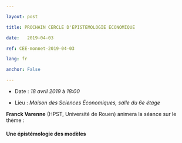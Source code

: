 ```yaml
---

layout: post

title: PROCHAIN CERCLE D'EPISTEMOLOGIE ECONOMIQUE

date:   2019-04-03

ref: CEE-monnet-2019-04-03

lang: fr

anchor: False

---
```




* Date : *18 avril 2019* à *18:00*

* Lieu : *Maison des Sciences Économiques, salle du 6e étage*



**Franck Varenne** (HPST, Université de Rouen) animera la séance sur le thème : 



#### **Une épistémologie des modèles**
